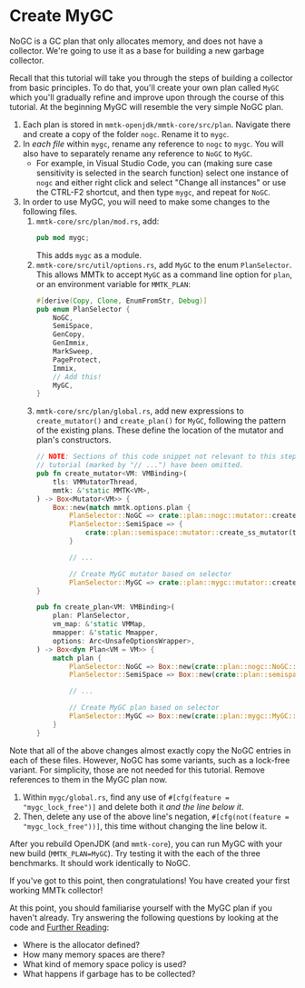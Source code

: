 # Create MyGC

NoGC is a GC plan that only allocates memory, and does not have a collector. 
We're going to use it as a base for building a new garbage collector.

Recall that this tutorial will take you through the steps of building a 
collector from basic principles. To do that, you'll create your own plan 
called `MyGC` which you'll gradually refine and improve upon through the 
course of this tutorial. At the beginning MyGC will resemble the very 
simple NoGC plan.

1. Each plan is stored in `mmtk-openjdk/mmtk-core/src/plan`. Navigate 
there and create a copy of the folder `nogc`. Rename it to `mygc`.
3. In *each file* within `mygc`, rename any reference to `nogc` to `mygc`. 
You will also have to separately rename any reference to `NoGC` to `MyGC`.
   * For example, in Visual Studio Code, you can (making sure case sensitivity 
   is selected in the search function) select one instance of `nogc` and either 
   right click and select "Change all instances" or use the CTRL-F2 shortcut, 
   and then type `mygc`, and repeat for `NoGC`.
4. In order to use MyGC, you will need to make some changes to the following 
files. 
    1. `mmtk-core/src/plan/mod.rs`, add:
        ```rust
        pub mod mygc;
        ```
        This adds `mygc` as a module.
    1. `mmtk-core/src/util/options.rs`, add `MyGC` to the enum `PlanSelector`. 
    This allows MMTk to accept `MyGC` as a command line option for `plan`, 
    or an environment variable for `MMTK_PLAN`:
        ```rust
        #[derive(Copy, Clone, EnumFromStr, Debug)]
        pub enum PlanSelector {
            NoGC,
            SemiSpace,
            GenCopy,
            GenImmix,
            MarkSweep,
            PageProtect,
            Immix,
            // Add this!
            MyGC,
        }
        ```
    1. `mmtk-core/src/plan/global.rs`, add new expressions to 
    `create_mutator()` and `create_plan()` for `MyGC`, following the pattern of 
    the existing plans. These define the location of the mutator and plan's 
    constructors. 
        ```rust
        // NOTE: Sections of this code snippet not relevant to this step of the 
        // tutorial (marked by "// ...") have been omitted.
        pub fn create_mutator<VM: VMBinding>(
            tls: VMMutatorThread,
            mmtk: &'static MMTK<VM>,
        ) -> Box<Mutator<VM>> {
            Box::new(match mmtk.options.plan {
                PlanSelector::NoGC => crate::plan::nogc::mutator::create_nogc_mutator(tls, &*mmtk.plan),
                PlanSelector::SemiSpace => {
                    crate::plan::semispace::mutator::create_ss_mutator(tls, &*mmtk.plan)
                }

                // ...

                // Create MyGC mutator based on selector
                PlanSelector::MyGC => crate::plan::mygc::mutator::create_mygc_mutator(tls, &*mmtk.plan),    })
        }

        pub fn create_plan<VM: VMBinding>(
            plan: PlanSelector,
            vm_map: &'static VMMap,
            mmapper: &'static Mmapper,
            options: Arc<UnsafeOptionsWrapper>,
        ) -> Box<dyn Plan<VM = VM>> {
            match plan {
                PlanSelector::NoGC => Box::new(crate::plan::nogc::NoGC::new(args)),
                PlanSelector::SemiSpace => Box::new(crate::plan::semispace::SemiSpace::new(args)),

                // ...

                // Create MyGC plan based on selector
                PlanSelector::MyGC => Box::new(crate::plan::mygc::MyGC::new(args))
            }
        }       
        ```
    
Note that all of the above changes almost exactly copy the NoGC entries in 
each of these files. However, NoGC has some variants, such as a lock-free 
variant. For simplicity, those are not needed for this tutorial. Remove 
references to them in the MyGC plan now. 

1. Within `mygc/global.rs`, find any use of `#[cfg(feature = "mygc_lock_free")]` 
and delete both it *and the line below it*.
2. Then, delete any use of the above line's negation, 
`#[cfg(not(feature = "mygc_lock_free"))]`, this time without changing the 
line below it.

After you rebuild OpenJDK (and `mmtk-core`), you can run MyGC with your new 
build (`MMTK_PLAN=MyGC`). Try testing it with the each of the three benchmarks. 
It should work identically to NoGC.

If you've got to this point, then congratulations! You have created your first 
working MMTk collector!


At this point, you should familiarise yourself with the MyGC plan if you 
haven't already. Try answering the following questions by looking at the code 
and [Further Reading](../further_reading.md): 

   * Where is the allocator defined?
   * How many memory spaces are there?
   * What kind of memory space policy is used?
   * What happens if garbage has to be collected?   
